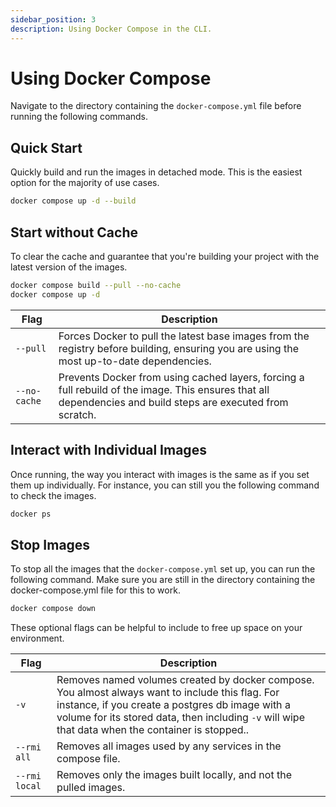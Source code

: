 ```yaml
---
sidebar_position: 3
description: Using Docker Compose in the CLI.
---
```


# Using Docker Compose

Navigate to the directory containing the `docker-compose.yml` file before running the following commands.

## Quick Start

Quickly build and run the images in detached mode. This is the easiest option for the majority of use cases.

```sh
docker compose up -d --build
```

## Start without Cache

To clear the cache and guarantee that you're building your project with the latest version of the images.

```sh
docker compose build --pull --no-cache
docker compose up -d
```

| Flag | Description |
|----- | ----------- |
| `--pull` | Forces Docker to pull the latest base images from the registry before building, ensuring you are using the most up-to-date dependencies. |
| `--no-cache` | Prevents Docker from using cached layers, forcing a full rebuild of the image. This ensures that all dependencies and build steps are executed from scratch. |

## Interact with Individual Images

Once running, the way you interact with images is the same as if you set them up individually. For instance, you can still you the following command to check the images.

```sh
docker ps
```

## Stop Images

To stop all the images that the `docker-compose.yml` set up, you can run the following command. Make sure you are still in the directory containing the docker-compose.yml file for this to work.

```sh
docker compose down
```

These optional flags can be helpful to include to free up space on your environment.

| Flag | Description |
|----- | ----------- |
| `-v` | Removes named volumes created by docker compose. You almost always want to include this flag. For instance, if you create a postgres db image with a volume for its stored data, then including `-v` will wipe that data when the container is stopped.. |
| `--rmi all` | Removes all images used by any services in the compose file. |
| `--rmi local` | Removes only the images built locally, and not the pulled images. |
